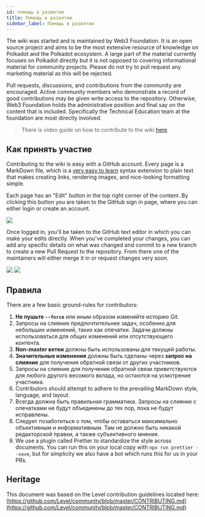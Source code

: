 ```yaml
---
id: помощь в развитии
title: Помощь в развитии
sidebar_label: Помощь в развитии
---
```


The wiki was started and is maintained by Web3 Foundation. It is an open source project and aims to be the most extensive resource of knowledge on Polkadot and the Polkadot ecosystem. A large part of the material currently focuses on Polkadot directly but it is not opposed to covering informational material for community projects. Please do not try to pull request any marketing material as this will be rejected.

Pull requests, discussions, and contributions from the community are encouraged. Active community members who demonstrate a record of good contributions may be given write access to the repository. Otherwise, Web3 Foundation holds the administrative position and final say on the content that is included. Specifically the Technical Education team at the foundation are most directly involved.

> There is video guide on how to contribute to the wiki [here](https://www.youtube.com/watch?v=6i55KOcy7B0).

## Как принять участие

Contributing to the wiki is easy with a GitHub account. Every page is a MarkDown file, which is a [very easy to learn](https://guides.github.com/features/mastering-markdown/) syntax extension to plain text that makes creating links, rendering images, and nice-looking formatting simple.

Each page has an "Edit" button in the top right corner of the content. By clicking this button you are taken to the GitHub sign in page, where you can either login or create an account.

![](assets/edit_button.png)

Once logged in, you'll be taken to the GitHub text editor in which you can make your edits directly. When you've completed your changes, you can add any specific details on what was changed and commit to a new branch to create a new Pull Request to the repository. From there one of the maintainers will either merge it in or request changes very soon.

![](assets/contributing.png) ![](assets/creating-pull-request.png)

## Правила

There are a few basic ground-rules for contributors:

1. **Не пушьте `--force`** или иным образом изменяйте историю Git.
2. Запросы на слияние предпочтительнее задач, особенно для небольших изменений, таких как опечатки. Задачи должны использоваться для общих изменений или отсутствующего контента.
3. **Non-master ветки** должны быть использованы для текущей работы.
4. **Значительные изменения** должны быть сделаны через **запрос на слияние** для получения обратной связи от других участников.
5. Запросы на слияние для получения обратной связи _приветствуются_ для любого другого весомого вклада, но остаются на усмотрение участника.
6. Contributors should attempt to adhere to the prevailing MarkDown style, language, and layout.
7. Всегда должна быть правильная грамматика. Запросы на слияние с опечатками не будут объединены до тех пор, пока не будут исправлены.
8. Следует позаботиться о том, чтобы оставаться максимально объективным и информативным. Там не должно быть никакой редакторской правки, а также субъективного мнения.
9. We use a plugin called Prettier to standardize the style across documents. You can run this on your local copy with `npx run prettier --save`, but for simplicity we also have a bot which runs this for us in your PRs.

## Heritage

This document was based on the Level contribution guidelines located here: [https://github.com/Level/community/blob/master/CONTRIBUTING.md](https://github.com/Level/community/blob/master/CONTRIBUTING.md)
